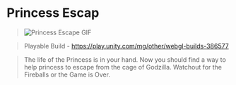 # Princess Escap
>![Princess Escape GIF](https://github.com/Sushant262/Princess-Escape/assets/141551971/3246dd6e-f750-49d0-b058-5d0840861eb0) 

>Playable Build - https://play.unity.com/mg/other/webgl-builds-386577

>The life of the Princess is in your hand. Now you should find a way to help princess to escape from the cage of Godzilla. Watchout for the Fireballs or the Game is Over.




